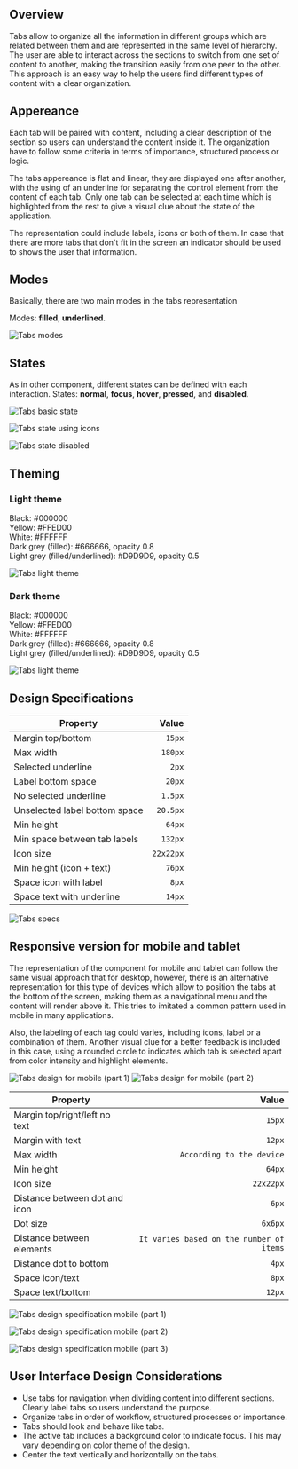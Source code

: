 ## Overview

Tabs allow to organize all the information in different groups which are related between them and are represented in the same level of hierarchy. The user are able to interact across the sections to switch from one set of content to another, making the transition easily from one peer to the other.
This approach is an easy way to help the users find different types of content with a clear organization.

## Appereance

Each tab will be paired with content, including a clear description of the section so users can understand the content inside it. The organization have to follow some criteria in terms of importance, structured process or logic.

The tabs appereance is flat and linear, they are displayed one after another, with the using of an underline for separating the control element from the content of each tab. Only one tab can be selected at each time which is highlighted from the rest to give a visual clue about the state of the application.

The representation could include labels, icons or both of them. 
In case that there are more tabs that don't fit in the screen an indicator should be used to shows the user that information.

## Modes

Basically, there are two main modes in the tabs representation

Modes: __filled__, __underlined__.

![Tabs modes](images/tabs_modes.png)

## States

As in other component, different states can be defined with each interaction.
States: __normal__, __focus__, __hover__, __pressed__, and __disabled__.

![Tabs basic state](images/tabs_states_basic.png)

![Tabs state using icons](images/tabs_states_icon.png)

![Tabs state disabled](images/tabs_disabled.png)

## Theming

### Light theme

Black: #000000  
Yellow: #FFED00  
White: #FFFFFF  
Dark grey (filled): #666666, opacity 0.8  
Light grey (filled/underlined): #D9D9D9, opacity 0.5  

![Tabs light theme](images/tabs_light_theme.png)

### Dark theme

Black: #000000  
Yellow: #FFED00  
White: #FFFFFF  
Dark grey (filled): #666666, opacity 0.8  
Light grey (filled/underlined): #D9D9D9, opacity 0.5  

![Tabs light theme](images/tabs_dark_theme.png)

## Design Specifications

| Property           | Value|
|--------------------|------:|
| Margin top/bottom  | `15px`|
| Max width         | `180px` |
| Selected underline | `2px` |
| Label bottom space | `20px` |
| No selected underline| `1.5px` |
| Unselected label bottom space | `20.5px` |
| Min height| `64px` |
| Min space between tab labels| `132px` |
| Icon size | `22x22px` |
| Min height (icon + text) | `76px` |
| Space icon with label | `8px` |
| Space text with underline | `14px` |

![Tabs specs](images/tabs_specs.png)

## Responsive version for mobile and tablet

The representation of the component for mobile and tablet can follow the same visual approach that for desktop, however, there is an alternative representation for this type of devices which allow to position the tabs at the bottom of the screen, making them as a navigational menu and the content will render above it. This tries to imitated a common pattern used in mobile in many applications.

Also, the labeling of each tag could varies, including icons, label or a combination of them. Another visual clue for a better feedback is included in this case, using a rounded circle to indicates which tab is selected apart from color intensity and highlight elements.

![Tabs design for mobile (part 1)](images/tabs_mode_1.png)
![Tabs design for mobile (part 2)](images/tabs_mode_2.png)

| Property           | Value|
|--------------------|------:|
| Margin top/right/left no text | `15px`|
| Margin with text | `12px`|
| Max width | `According to the device` |
| Min height | `64px` |
| Icon size | `22x22px` |
| Distance between dot and icon | `6px` |
| Dot size | `6x6px` |
| Distance between elements | `It varies based on the number of items` |
| Distance dot to bottom | `4px` |
| Space icon/text | `8px` |
| Space text/bottom | `12px` |

![Tabs design specification mobile (part 1)](images/tabs_specs_mobile.png)

![Tabs design specification mobile (part 2)](images/tabs_specs_mobile_2.png)

![Tabs design specification mobile (part 3)](images/tabs_specs_mobile_3.png)


## User Interface Design Considerations

- Use tabs for navigation when dividing content into different sections. Clearly label tabs so users understand the purpose.
- Organize tabs in order of workflow, structured processes or importance.
- Tabs should look and behave like tabs.
- The active tab includes a background color to indicate focus. This may vary depending on color theme of the design.
- Center the text vertically and horizontally on the tabs.
